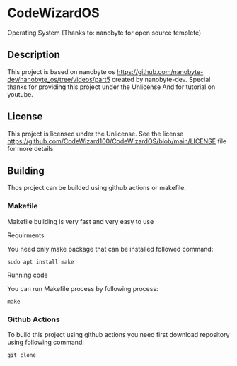# CodeWizardOS
Operating System (Thanks to: nanobyte for open source templete)

## Description
This project is based on nanobyte os https://github.com/nanobyte-dev/nanobyte_os/tree/videos/part5 created by nanobyte-dev. Special thanks for providing this project under the Unlicense And for tutorial on youtube.

## License
This project is licensed under the Unlicense. See the license https://github.com/CodeWizard100/CodeWizardOS/blob/main/LICENSE file for more details

## Building
Thos project can be builded using github actions or makefile.

### Makefile

Makefile building is very fast and very easy to use

Requirments

You need only make package that can be installed followed command:

`sudo apt install make`

Running code

You can run Makefile process by following process:

`make`

### Github Actions

To build this project using github actions you need first download repository using following command:

`git clone`